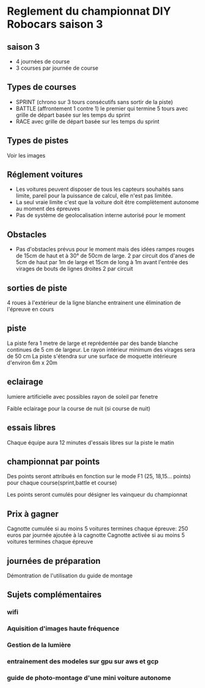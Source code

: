 # Reglement du championnat DIY Robocars saison 3

## saison 3
- 4 journées de course
- 3 courses par journée de course

## Types de courses
- SPRINT (chrono sur 3 tours consécutifs sans sortir de la piste)
- BATTLE (affrontement 1 contre 1) le premier qui termine 5 tours avec grille de départ basée sur les temps du sprint
- RACE avec grille de départ basée sur les temps du sprint

## Types de pistes

Voir les images


## Réglement voitures
- Les voitures peuvent disposer de tous les capteurs souhaités sans limite, pareil pour la puissance de calcul, elle n'est pas limitée.
- La seul vraie limite c'est que la voiture doit être complètement autonome au moment des épreuves
- Pas de système de geolocalisation interne autorisé pour le moment

## Obstacles
- Pas d'obstacles prévus pour le moment mais des idées
rampes rouges de 15cm de haut et à 30° de 50cm de large. 2 par circuit
dos d'anes de 5cm de haut par 1m de large et 15cm de long à 1m avant l'entrée des virages de bouts de lignes droites 2 par circuit

## sorties de piste
4 roues à l'extérieur de la ligne blanche entrainent une élimination de l'épreuve en cours

## piste

La piste fera 1 metre de large et reprédentée par des bande blanche continues de 5 cm de largeur.
Le rayon intérieur minimum des virages sera de 50 cm
La piste s'étendra sur une surface de moquette intérieure d'environ 6m x 20m

## eclairage

lumiere artificielle avec possibles rayon de soleil par fenetre

Faible eclairage pour la course de nuit (si course de nuit)

## essais libres

Chaque équipe aura 12 minutes d'essais libres sur la piste le matin

## championnat par points

Des points seront attribués en fonction sur le mode F1 (25, 18,15... points) pour chaque course(sprint,battle et course)

Les points seront cumulés pour désigner les vainqueur du championnat

## Prix à gagner

Cagnotte cumulée si au moins 5 voitures termines chaque épreuve: 250 euros par journée ajoutée à la cagnotte
Cagnotte activée si au moins 5 voitures termines chaque épreuve

## journées de préparation

Démontration de l'utilisation du guide de montage

## Sujets complémentaires

### wifi

### Aquisition d'images haute fréquence

### Gestion de la lumière

### entrainement des modeles sur gpu sur aws et gcp

### guide de photo-montage d'une mini voiture autonome
